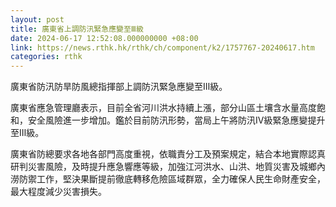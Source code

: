 ```yaml
---
layout: post
title: 廣東省上調防汛緊急應變至Ⅲ級
date: 2024-06-17 12:52:08.000000000 +08:00
link: https://news.rthk.hk/rthk/ch/component/k2/1757767-20240617.htm
categories: rthk
---
```


廣東省防汛防旱防風總指揮部上調防汛緊急應變至Ⅲ級。

廣東省應急管理廳表示，目前全省河川洪水持續上漲，部分山區土壤含水量高度飽和，安全風險進一步增加。鑑於目前防汛形勢，當局上午將防汛IV級緊急應變提升至Ⅲ級。

廣東省防總要求各地各部門高度重視，依職責分工及預案規定，結合本地實際認真研判災害風險，及時提升應急響應等級，加強江河洪水、山洪、地質災害及城鄉內澇防禦工作，堅決果斷提前徹底轉移危險區域群眾，全力確保人民生命財產安全，最大程度減少災害損失。
